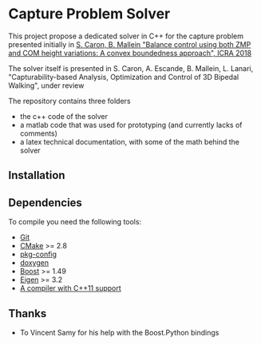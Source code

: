 Capture Problem Solver
===

This project propose a dedicated solver in C++ for the capture problem presented initially in 
[S. Caron, B. Mallein "Balance control using both ZMP and COM height variations: A convex boundedness approach", ICRA 2018](https://hal.archives-ouvertes.fr/hal-01590509v3/document)

The solver itself is presented in
S. Caron, A. Escande, B. Mallein, L. Lanari, "Capturability-based Analysis, Optimization and Control of 3D Bipedal Walking", under review

The repository contains three folders
 - the c++ code of the solver
 - a matlab code that was used for prototyping (and currently lacks of comments)
 - a latex technical documentation, with some of the math behind the solver

Installation
---
## Dependencies

To compile you need the following tools:

 * [Git]()
 * [CMake]() >= 2.8
 * [pkg-config]()
 * [doxygen]()
 * [Boost]() >= 1.49
 * [Eigen](http://eigen.tuxfamily.org/index.php?title=Main_Page) >= 3.2
 * [A compiler with C++11 support]()


Thanks
---
- To Vincent Samy for his help with the Boost.Python bindings
